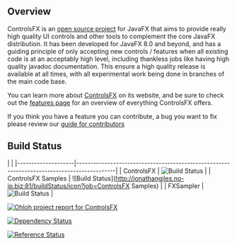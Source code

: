 ## Overview

ControlsFX is an [open source project][1] for JavaFX that aims to provide really high quality UI controls and other tools to complement the core JavaFX distribution. It has been developed for JavaFX 8.0 and beyond, and has a guiding principle of only accepting new controls / features when all existing code is at an acceptably high level, including thankless jobs like having high quality javadoc documentation. This ensure a high quality release is available at all times, with all experimental work being done in branches of the main code base.

You can learn more about [ControlsFX][1] on its website, and be sure to check out the [features page][2] for an overview of everything ControlsFX offers.

If you think you have a feature you can contribute, a bug you want to fix please review our [guide for contributors][3]

   [1]: http://controlsfx.org
   [2]: http://controlsfx.org/features
   [3]: https://bitbucket.org/controlsfx/controlsfx/wiki/Contributing%20to%20ControlsFX
   
   

## Build Status

|                                                                                                                 |
|--------------------|--------------------------------------------------------------------------------------------|
| ControlsFX         | ![Build Status](http://jonathangiles.no-ip.biz:81/buildStatus/icon?job=ControlsFX)         |
| ControlsFX Samples | ![Build Status](http://jonathangiles.no-ip.biz:81/buildStatus/icon?job=ControlsFX Samples) |
| FXSampler          | ![Build Status](http://jonathangiles.no-ip.biz:81/buildStatus/icon?job=FXSampler)          |  


[
![Ohloh project report for ControlsFX](http://www.ohloh.net/p/controlsfx/widgets/project_thin_badge.gif)
](http://www.ohloh.net/p/controlsfx?ref=sample)

[
![Dependency Status](http://www.versioneye.com/java/org.controlsfx%3Acontrolsfx/badge.png)
](http://www.versioneye.com/java/org.controlsfx%3Acontrolsfx)

[
![Reference Status](http://www.versioneye.com/java/org.controlsfx%3Acontrolsfx/reference_badge.png?style=flat)
](http://www.versioneye.com/java/org.controlsfx%3Acontrolsfx/references)